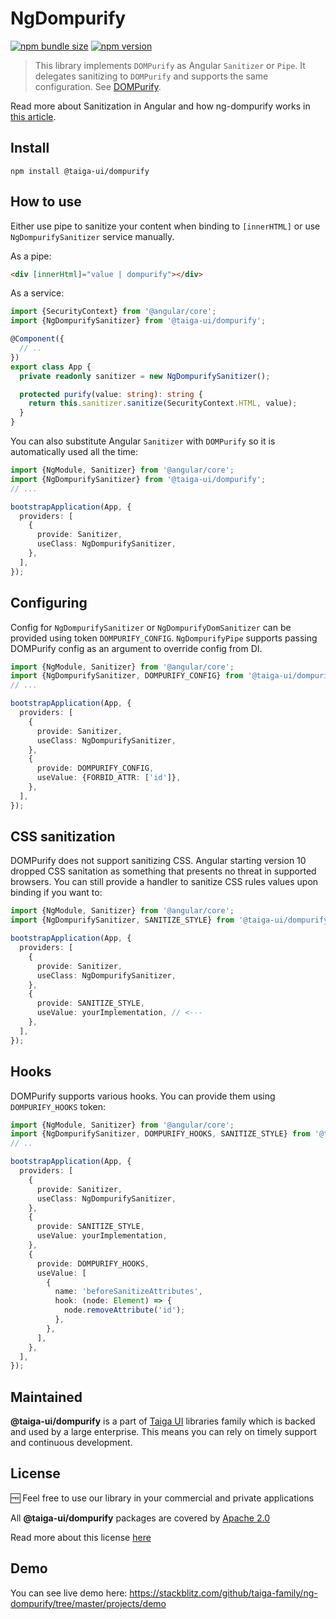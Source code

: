 # NgDompurify

[![npm bundle size](https://img.shields.io/bundlephobia/minzip/@taiga-ui/dompurify)](https://bundlephobia.com/result?p=@taiga-ui/dompurify)
[![npm version](https://img.shields.io/npm/v/@taiga-ui/dompurify.svg?style=flat-square)](https://npmjs.com/package/@taiga-ui/dompurify)

> This library implements `DOMPurify` as Angular `Sanitizer` or `Pipe`. It delegates sanitizing to `DOMPurify` and
> supports the same configuration. See [DOMPurify](https://github.com/cure53/DOMPurify).

Read more about Sanitization in Angular and how ng-dompurify works in
[this article](https://medium.com/angular-in-depth/warning-sanitizing-html-stripped-some-content-and-how-to-deal-with-it-properly-10ff77012d5a).

## Install

```
npm install @taiga-ui/dompurify
```

## How to use

Either use pipe to sanitize your content when binding to `[innerHTML]` or use `NgDompurifySanitizer` service manually.

As a pipe:

```html
<div [innerHtml]="value | dompurify"></div>
```

As a service:

```ts
import {SecurityContext} from '@angular/core';
import {NgDompurifySanitizer} from '@taiga-ui/dompurify';

@Component({
  // ..
})
export class App {
  private readonly sanitizer = new NgDompurifySanitizer();

  protected purify(value: string): string {
    return this.sanitizer.sanitize(SecurityContext.HTML, value);
  }
}
```

You can also substitute Angular `Sanitizer` with `DOMPurify` so it is automatically used all the time:

```ts
import {NgModule, Sanitizer} from '@angular/core';
import {NgDompurifySanitizer} from '@taiga-ui/dompurify';
// ...

bootstrapApplication(App, {
  providers: [
    {
      provide: Sanitizer,
      useClass: NgDompurifySanitizer,
    },
  ],
});
```

## Configuring

Config for `NgDompurifySanitizer` or `NgDompurifyDomSanitizer` can be provided using token `DOMPURIFY_CONFIG`.
`NgDompurifyPipe` supports passing DOMPurify config as an argument to override config from DI.

```ts
import {NgModule, Sanitizer} from '@angular/core';
import {NgDompurifySanitizer, DOMPURIFY_CONFIG} from '@taiga-ui/dompurify';
// ...

bootstrapApplication(App, {
  providers: [
    {
      provide: Sanitizer,
      useClass: NgDompurifySanitizer,
    },
    {
      provide: DOMPURIFY_CONFIG,
      useValue: {FORBID_ATTR: ['id']},
    },
  ],
});
```

## CSS sanitization

DOMPurify does not support sanitizing CSS. Angular starting version 10 dropped CSS sanitation as something that presents
no threat in supported browsers. You can still provide a handler to sanitize CSS rules values upon binding if you want
to:

```ts
import {NgModule, Sanitizer} from '@angular/core';
import {NgDompurifySanitizer, SANITIZE_STYLE} from '@taiga-ui/dompurify';

bootstrapApplication(App, {
  providers: [
    {
      provide: Sanitizer,
      useClass: NgDompurifySanitizer,
    },
    {
      provide: SANITIZE_STYLE,
      useValue: yourImplementation, // <---
    },
  ],
});
```

## Hooks

DOMPurify supports various hooks. You can provide them using `DOMPURIFY_HOOKS` token:

```ts
import {NgModule, Sanitizer} from '@angular/core';
import {NgDompurifySanitizer, DOMPURIFY_HOOKS, SANITIZE_STYLE} from '@taiga-ui/dompurify';
// ..

bootstrapApplication(App, {
  providers: [
    {
      provide: Sanitizer,
      useClass: NgDompurifySanitizer,
    },
    {
      provide: SANITIZE_STYLE,
      useValue: yourImplementation,
    },
    {
      provide: DOMPURIFY_HOOKS,
      useValue: [
        {
          name: 'beforeSanitizeAttributes',
          hook: (node: Element) => {
            node.removeAttribute('id');
          },
        },
      ],
    },
  ],
});
```

## Maintained

**@taiga-ui/dompurify** is a part of [Taiga UI](https://github.com/taiga-family/taiga-ui) libraries family which is
backed and used by a large enterprise. This means you can rely on timely support and continuous development.

## License

🆓 Feel free to use our library in your commercial and private applications

All **@taiga-ui/dompurify** packages are covered by [Apache 2.0](/LICENSE)

Read more about this license [here](https://choosealicense.com/licenses/apache-2.0/)

## Demo

You can see live demo here: https://stackblitz.com/github/taiga-family/ng-dompurify/tree/master/projects/demo
